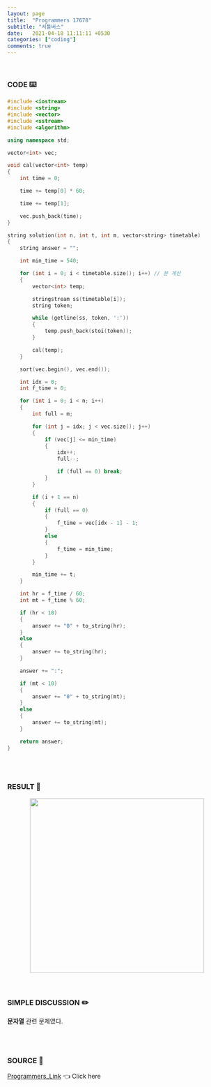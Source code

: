 ```yaml
---
layout: page
title:  "Programmers 17678"
subtitle: "셔틀버스"
date:   2021-04-18 11:11:11 +0530
categories: ["coding"]
comments: true
---
```


<br>

### CODE ⌨️

```c++
#include <iostream>
#include <string>
#include <vector>
#include <sstream>
#include <algorithm>

using namespace std;

vector<int> vec;

void cal(vector<int> temp)
{
	int time = 0;

	time += temp[0] * 60;

	time += temp[1];

	vec.push_back(time);
}

string solution(int n, int t, int m, vector<string> timetable)
{
	string answer = "";

	int min_time = 540;

	for (int i = 0; i < timetable.size(); i++) // 분 계산
	{
		vector<int> temp;

		stringstream ss(timetable[i]);
		string token;

		while (getline(ss, token, ':'))
		{
			temp.push_back(stoi(token));
		}

		cal(temp);
	}

	sort(vec.begin(), vec.end());

	int idx = 0;
	int f_time = 0;

	for (int i = 0; i < n; i++)
	{
		int full = m;

		for (int j = idx; j < vec.size(); j++)
		{
			if (vec[j] <= min_time)
			{
				idx++;
				full--;

				if (full == 0) break;
			}
		}

		if (i + 1 == n)
		{
			if (full == 0)
			{
				f_time = vec[idx - 1] - 1;
			}
			else
			{
				f_time = min_time;
			}
		}

		min_time += t;
	}

	int hr = f_time / 60;
	int mt = f_time % 60;

	if (hr < 10)
	{
		answer += "0" + to_string(hr);
	}
	else
	{
		answer += to_string(hr);
	}

	answer += ":";

	if (mt < 10)
	{
		answer += "0" + to_string(mt);
	}
	else
	{
		answer += to_string(mt);
	}

	return answer;
}
```  

<br>
<br>

### RESULT 💛

<img src="{{ '/assets/programmers/p17678r.jpg' }}" style="width: 400px; height: auto; margin-left: auto; margin-right: auto; display: block;">  

<br>
<br>

### SIMPLE DISCUSSION ✏️

**문자열** 관련 문제였다.  

<br>
<br>

### SOURCE 💎

[Programmers_Link][link] 👈 Click here  

<br>
<br>

<script src="https://utteranc.es/client.js"
        repo="DCherish/DCherish.github.io"
        issue-term="pathname"
        theme="boxy-light"
        crossorigin="anonymous"
        async>
</script>

[link]: https://programmers.co.kr/learn/courses/30/lessons/17678
